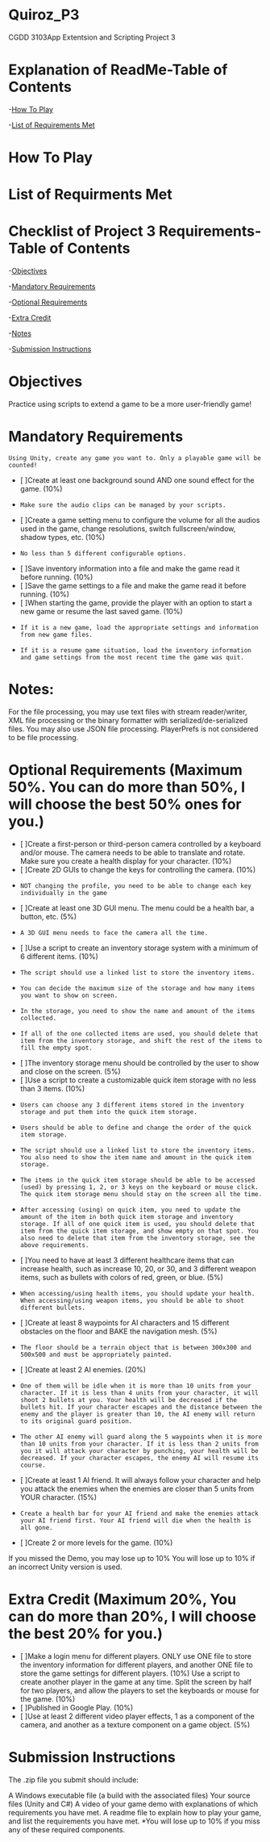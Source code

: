 # Quiroz_P3
CGDD 3103App Extentsion and Scripting Project 3

# Explanation of ReadMe-Table of Contents
-[How To Play](how-to-play)

-[List of Requirements Met](list-of-requirements-met)


# How To Play


# List of Requirments Met

# Checklist of Project 3 Requirements-Table of Contents
-[Objectives](#objectives)

-[Mandatory Requirements](mandatory-requirements)

-[Optional Requirements](optional-requirements)

-[Extra Credit](extra-credit)

-[Notes](notes)

-[Submission Instructions](submission-instructions)
 
 
# Objectives

Practice using scripts to extend a game to be a more user-friendly game!

# Mandatory Requirements

    Using Unity, create any game you want to. Only a playable game will be counted!

- [ ]Create at least one background sound AND one sound effect for the game. (10%)
-     Make sure the audio clips can be managed by your scripts. 
- [ ]Create a game setting menu to configure the volume for all the audios used in the game, change resolutions, switch fullscreen/window, shadow types, etc. (10%)
-     No less than 5 different configurable options. 
- [ ]Save inventory information into a file and make the game read it before running. (10%)
- [ ]Save the game settings to a file and make the game read it before running. (10%)
- [ ]When starting the game, provide the player with an option to start a new game or resume the last saved game. (10%)
-     If it is a new game, load the appropriate settings and information from new game files.
-     If it is a resume game situation, load the inventory information and game settings from the most recent time the game was quit. 

# Notes:

For the file processing, you may use text files with stream reader/writer, XML file processing or the binary formatter with serialized/de-serialized files. You may also use JSON file processing.  PlayerPrefs is not considered to be file processing. 

# Optional Requirements (Maximum 50%. You can do more than 50%, I will choose the best 50% ones for you.)

- [ ]Create a first-person or third-person camera controlled by a keyboard and/or mouse. The camera needs to be able to translate and rotate. Make sure you create a health display for your character. (10%)
- [ ]Create 2D GUIs to change the keys for controlling the camera. (10%)
-     NOT changing the profile, you need to be able to change each key individually in the game 
- [ ]Create at least one 3D GUI menu. The menu could be a health bar, a button, etc. (5%)
-     A 3D GUI menu needs to face the camera all the time. 
- [ ]Use a script to create an inventory storage system with a minimum of 6 different items. (10%)
-     The script should use a linked list to store the inventory items.
-     You can decide the maximum size of the storage and how many items you want to show on screen.
-     In the storage, you need to show the name and amount of the items collected.
-     If all of the one collected items are used, you should delete that item from the inventory storage, and shift the rest of the items to fill the empty spot. 
- [ ]The inventory storage menu should be controlled by the user to show and close on the screen. (5%)
- [ ]Use a script to create a customizable quick item storage with no less than 3 items. (10%)
-     Users can choose any 3 different items stored in the inventory storage and put them into the quick item storage.
-     Users should be able to define and change the order of the quick item storage.
-     The script should use a linked list to store the inventory items. You also need to show the item name and amount in the quick item storage.
-     The items in the quick item storage should be able to be accessed (used) by pressing 1, 2, or 3 keys on the keyboard or mouse click. The quick item storage menu should stay on the screen all the time.
-     After accessing (using) on quick item, you need to update the amount of the item in both quick item storage and inventory storage. If all of one quick item is used, you should delete that item from the quick item storage, and show empty on that spot. You also need to delete that item from the inventory storage, see the above requirements. 
- [ ]You need to have at least 3 different healthcare items that can increase health, such as increase 10, 20, or 30, and 3 different weapon items, such as bullets with colors of red, green, or blue. (5%)
-     When accessing/using health items, you should update your health. When accessing/using weapon items, you should be able to shoot different bullets. 
- [ ]Create at least 8 waypoints for AI characters and 15 different obstacles on the floor and BAKE the navigation mesh. (5%)
-     The floor should be a terrain object that is between 300x300 and 500x500 and must be appropriately painted. 
- [ ]Create at least 2 AI enemies. (20%)
-     One of them will be idle when it is more than 10 units from your character. If it is less than 4 units from your character, it will shoot 2 bullets at you. Your health will be decreased if the bullets hit. If your character escapes and the distance between the enemy and the player is greater than 10, the AI enemy will return to its original guard position.
-     The other AI enemy will guard along the 5 waypoints when it is more than 10 units from your character. If it is less than 2 units from you it will attack your character by punching, your health will be decreased. If your character escapes, the enemy AI will resume its course.  
- [ ]Create at least 1 AI friend. It will always follow your character and help you attack the enemies when the enemies are closer than 5 units from YOUR character. (15%)
-     Create a health bar for your AI friend and make the enemies attack your AI friend first. Your AI friend will die when the health is all gone. 
- [ ]Create 2 or more levels for the game. (10%)

If you missed the Demo, you may lose up to 10%
You will lose up to 10% if an incorrect Unity version is used.


# Extra Credit (Maximum 20%, You can do more than 20%, I will choose the best 20% for you.)

- [ ]Make a login menu for different players. ONLY use ONE file to store the inventory information for different players, and another ONE file to store the game settings for different players. (10%)
Use a script to create another player in the game at any time. Split the screen by half for two players, and allow the players to set the keyboards or mouse for the game. (10%)
- [ ]Published in Google Play. (10%)
- [ ]Use at least 2 different video player effects, 1 as a component of the camera, and another as a texture component on a game object.  (5%)


# Submission Instructions

The .zip file you submit should include:

  A Windows executable file (a build with the associated files)
  Your source files (Unity and C#)
  A video of your game demo with explanations of which requirements you have met.
  A readme file to explain how to play your game, and list the requirements you have met.
  *You will lose up to 10% if you miss any of these required components.
